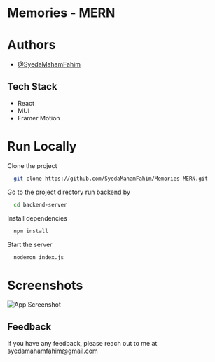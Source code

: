 
# Memories - MERN



# Authors

- [@SyedaMahamFahim](https://github.com/SyedaMahamFahim/)

## Tech Stack
- React
- MUI
- Framer Motion


# Run Locally

Clone the project

```bash
  git clone https://github.com/SyedaMahamFahim/Memories-MERN.git
```

Go to the project directory run backend by 

```bash
  cd backend-server
```

Install dependencies

```bash
  npm install
```


Start the server

```bash
  nodemon index.js
```

# Screenshots

![App Screenshot](https://user-images.githubusercontent.com/79671325/189198810-ba09e5c9-08ef-4a44-8039-b8300b0cdb53.png)





## Feedback

If you have any feedback, please reach out to me at syedamahamfahim@gmail.com

